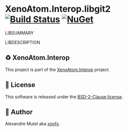 # XenoAtom.Interop.libgit2 [![Build Status](https://github.com/XenoAtom/XenoAtom.Interop/actions/workflows/ci_build_libgit2.yml/badge.svg)](https://github.com/XenoAtom/XenoAtom.Interop/actions/workflows/ci_build_libgit2.yml) [![NuGet](https://img.shields.io/nuget/v/XenoAtom.Interop.libgit2.svg)](https://www.nuget.org/packages/XenoAtom.Interop.libgit2/)

LIBSUMMARY

LIBDESCRIPTION

## ♻️ XenoAtom.Interop

This project is part of the [XenoAtom.Interop](https://github.com/XenoAtom/XenoAtom.Interop) project.

## 🪪 License

This software is released under the [BSD-2-Clause license](https://opensource.org/licenses/BSD-2-Clause). 

## 🤗 Author

Alexandre Mutel aka [xoofx](https://xoofx.github.io).
